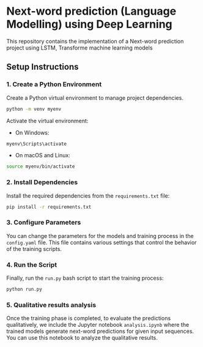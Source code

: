 # Next-word prediction (Language Modelling) using Deep Learning

This repository contains the implementation of a Next-word prediction project using LSTM, Transforme machine learning models

## Setup Instructions

### 1. Create a Python Environment

Create a Python virtual environment to manage project dependencies. 
```sh
python -m venv myenv
```
Activate the virtual environment:
- On Windows:
```sh
myenv\Scripts\activate
```

- On macOS and Linux:
```sh
source myenv/bin/activate
```

### 2. Install Dependencies

Install the required dependencies from the `requirements.txt` file:
```sh
pip install -r requirements.txt
```


### 3. Configure Parameters

You can change the parameters for the models and training process in the `config.yaml` file. This file contains various settings that control the behavior of the training scripts.

### 4. Run the Script
Finally, run the `run.py` bash script to start the training process:
```sh
python run.py
```

### 5. Qualitative results analysis
Once the training phase is completed, to evaluate the predictions qualitatively, we include the Jupyter notebook `analysis.ipynb` where the trained models generate next-word predictions for given input sequences. You can use this notebook to analyze the qualitative results.

